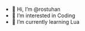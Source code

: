 - 👋 Hi, I’m @rostuhan
- 👀 I’m interested in Coding
- 🌱 I’m currently learning Lua

<!---
rostuhan/rostuhan is a ✨ special ✨ repository because its `README.md` (this file) appears on your GitHub profile.
You can click the Preview link to take a look at your changes.
--->
